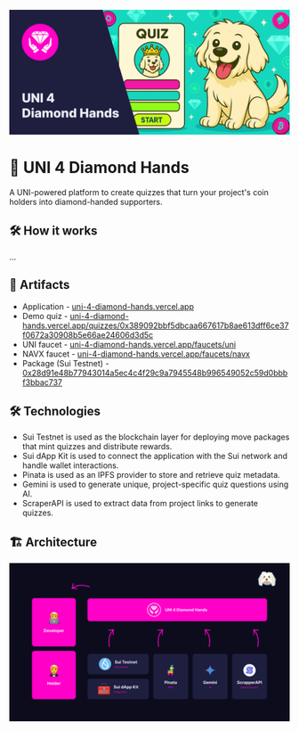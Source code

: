 ![Cover](/Cover.png)

# 💎 UNI 4 Diamond Hands

A UNI-powered platform to create quizzes that turn your project's coin holders into diamond-handed supporters.

## 🛠️ How it works

...

## 🔗 Artifacts

- Application - [uni-4-diamond-hands.vercel.app](https://uni-4-diamond-hands.vercel.app/)
- Demo quiz - [uni-4-diamond-hands.vercel.app/quizzes/0x389092bbf5dbcaa667617b8ae613dff6ce37f0672a30908b5e66ae24606d3d5c](https://uni-4-diamond-hands.vercel.app/quizzes/0x389092bbf5dbcaa667617b8ae613dff6ce37f0672a30908b5e66ae24606d3d5c)
- UNI faucet - [uni-4-diamond-hands.vercel.app/faucets/uni](https://uni-4-diamond-hands.vercel.app/faucets/uni)
- NAVX faucet - [uni-4-diamond-hands.vercel.app/faucets/navx](https://uni-4-diamond-hands.vercel.app/faucets/navx)
- Package (Sui Testnet) - [0x28d91e48b77943014a5ec4c4f29c9a7945548b996549052c59d0bbbf3bbac737](https://testnet.suivision.xyz/package/0x28d91e48b77943014a5ec4c4f29c9a7945548b996549052c59d0bbbf3bbac737)

## 🛠️ Technologies

- Sui Testnet is used as the blockchain layer for deploying move packages that mint quizzes and distribute rewards.
- Sui dApp Kit is used to connect the application with the Sui network and handle wallet interactions.
- Pinata is used as an IPFS provider to store and retrieve quiz metadata.
- Gemini is used to generate unique, project-specific quiz questions using AI.
- ScraperAPI is used to extract data from project links to generate quizzes.

## 🏗️ Architecture

![Architecture](/Architecture.png)
